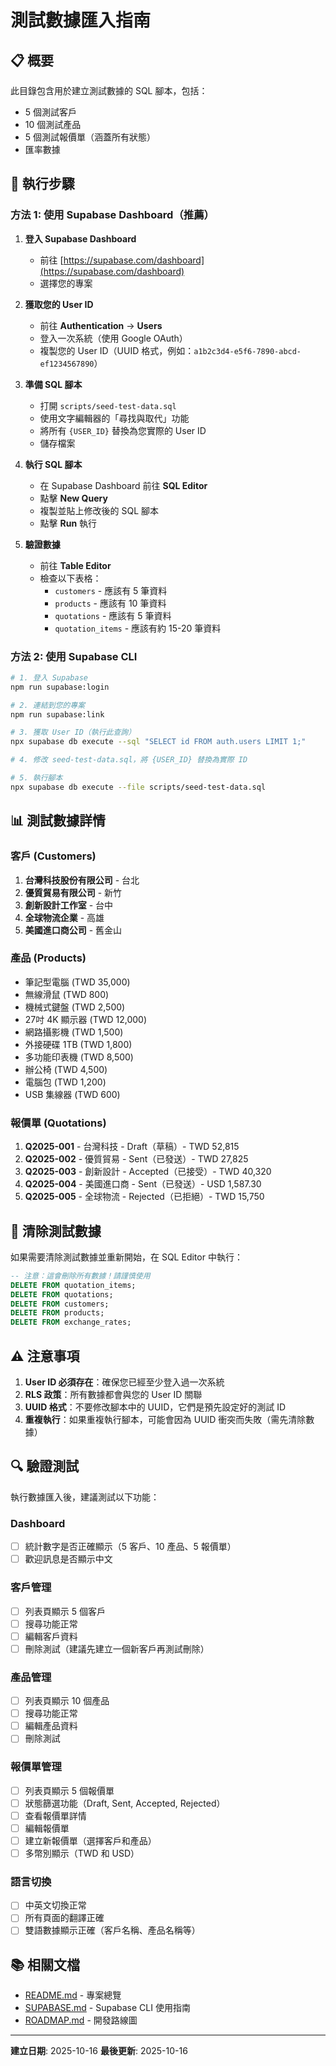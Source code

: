 # 測試數據匯入指南

## 📋 概要

此目錄包含用於建立測試數據的 SQL 腳本，包括：
- 5 個測試客戶
- 10 個測試產品
- 5 個測試報價單（涵蓋所有狀態）
- 匯率數據

## 🚀 執行步驟

### 方法 1: 使用 Supabase Dashboard（推薦）

1. **登入 Supabase Dashboard**
   - 前往 [https://supabase.com/dashboard](https://supabase.com/dashboard)
   - 選擇您的專案

2. **獲取您的 User ID**
   - 前往 **Authentication** → **Users**
   - 登入一次系統（使用 Google OAuth）
   - 複製您的 User ID（UUID 格式，例如：`a1b2c3d4-e5f6-7890-abcd-ef1234567890`）

3. **準備 SQL 腳本**
   - 打開 `scripts/seed-test-data.sql`
   - 使用文字編輯器的「尋找與取代」功能
   - 將所有 `{USER_ID}` 替換為您實際的 User ID
   - 儲存檔案

4. **執行 SQL 腳本**
   - 在 Supabase Dashboard 前往 **SQL Editor**
   - 點擊 **New Query**
   - 複製並貼上修改後的 SQL 腳本
   - 點擊 **Run** 執行

5. **驗證數據**
   - 前往 **Table Editor**
   - 檢查以下表格：
     - `customers` - 應該有 5 筆資料
     - `products` - 應該有 10 筆資料
     - `quotations` - 應該有 5 筆資料
     - `quotation_items` - 應該有約 15-20 筆資料

### 方法 2: 使用 Supabase CLI

```bash
# 1. 登入 Supabase
npm run supabase:login

# 2. 連結到您的專案
npm run supabase:link

# 3. 獲取 User ID（執行此查詢）
npx supabase db execute --sql "SELECT id FROM auth.users LIMIT 1;"

# 4. 修改 seed-test-data.sql，將 {USER_ID} 替換為實際 ID

# 5. 執行腳本
npx supabase db execute --file scripts/seed-test-data.sql
```

## 📊 測試數據詳情

### 客戶 (Customers)
1. **台灣科技股份有限公司** - 台北
2. **優質貿易有限公司** - 新竹
3. **創新設計工作室** - 台中
4. **全球物流企業** - 高雄
5. **美國進口商公司** - 舊金山

### 產品 (Products)
- 筆記型電腦 (TWD 35,000)
- 無線滑鼠 (TWD 800)
- 機械式鍵盤 (TWD 2,500)
- 27吋 4K 顯示器 (TWD 12,000)
- 網路攝影機 (TWD 1,500)
- 外接硬碟 1TB (TWD 1,800)
- 多功能印表機 (TWD 8,500)
- 辦公椅 (TWD 4,500)
- 電腦包 (TWD 1,200)
- USB 集線器 (TWD 600)

### 報價單 (Quotations)
1. **Q2025-001** - 台灣科技 - Draft（草稿）- TWD 52,815
2. **Q2025-002** - 優質貿易 - Sent（已發送）- TWD 27,825
3. **Q2025-003** - 創新設計 - Accepted（已接受）- TWD 40,320
4. **Q2025-004** - 美國進口商 - Sent（已發送）- USD 1,587.30
5. **Q2025-005** - 全球物流 - Rejected（已拒絕）- TWD 15,750

## 🧹 清除測試數據

如果需要清除測試數據並重新開始，在 SQL Editor 中執行：

```sql
-- 注意：這會刪除所有數據！請謹慎使用
DELETE FROM quotation_items;
DELETE FROM quotations;
DELETE FROM customers;
DELETE FROM products;
DELETE FROM exchange_rates;
```

## ⚠️ 注意事項

1. **User ID 必須存在**：確保您已經至少登入過一次系統
2. **RLS 政策**：所有數據都會與您的 User ID 關聯
3. **UUID 格式**：不要修改腳本中的 UUID，它們是預先設定好的測試 ID
4. **重複執行**：如果重複執行腳本，可能會因為 UUID 衝突而失敗（需先清除數據）

## 🔍 驗證測試

執行數據匯入後，建議測試以下功能：

### Dashboard
- [ ] 統計數字是否正確顯示（5 客戶、10 產品、5 報價單）
- [ ] 歡迎訊息是否顯示中文

### 客戶管理
- [ ] 列表頁顯示 5 個客戶
- [ ] 搜尋功能正常
- [ ] 編輯客戶資料
- [ ] 刪除測試（建議先建立一個新客戶再測試刪除）

### 產品管理
- [ ] 列表頁顯示 10 個產品
- [ ] 搜尋功能正常
- [ ] 編輯產品資料
- [ ] 刪除測試

### 報價單管理
- [ ] 列表頁顯示 5 個報價單
- [ ] 狀態篩選功能（Draft, Sent, Accepted, Rejected）
- [ ] 查看報價單詳情
- [ ] 編輯報價單
- [ ] 建立新報價單（選擇客戶和產品）
- [ ] 多幣別顯示（TWD 和 USD）

### 語言切換
- [ ] 中英文切換正常
- [ ] 所有頁面的翻譯正確
- [ ] 雙語數據顯示正確（客戶名稱、產品名稱等）

## 📚 相關文檔

- [README.md](../README.md) - 專案總覽
- [SUPABASE.md](../SUPABASE.md) - Supabase CLI 使用指南
- [ROADMAP.md](../ROADMAP.md) - 開發路線圖

---

**建立日期**: 2025-10-16
**最後更新**: 2025-10-16
